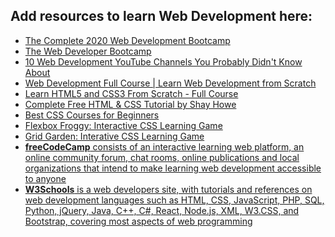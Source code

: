 ## Add resources to learn Web Development here:

- [The Complete 2020 Web Development Bootcamp](https://www.udemy.com/course/the-complete-web-development-bootcamp/)
- [The Web Developer Bootcamp](https://www.udemy.com/course/the-web-developer-bootcamp/)
- [10 Web Development YouTube Channels You Probably Didn't Know About](https://dev.to/ryandsouza13/10-web-development-youtube-channels-you-probably-didn-t-know-about-4o37?utm_source=digest_mailer&utm_medium=email&utm_campaign=digest_email)
- [Web Development Full Course | Learn Web Development from Scratch](https://www.youtube.com/watch?v=Q33KBiDriJY&t=18s)
- [Learn HTML5 and CSS3 From Scratch - Full Course](https://www.youtube.com/watch?v=mU6anWqZJcc)
- [Complete Free HTML & CSS Tutorial by Shay Howe](https://learn.shayhowe.com/html-css/)
- [Best CSS Courses for Beginners](https://hackr.io/tutorials/learn-css)
- [Flexbox Froggy: Interactive CSS Learning Game](https://flexboxfroggy.com/)
- [Grid Garden: Interative CSS Learning Game](https://cssgridgarden.com/)
- [**freeCodeCamp** consists of an interactive learning web platform, an online community forum, chat rooms, online publications and local organizations that intend to make learning web development accessible to anyone](https://www.freecodecamp.org/learn/)
- [**W3Schools** is a web developers site, with tutorials and references on web development languages such as HTML, CSS, JavaScript, PHP, SQL, Python, jQuery, Java, C++, C#, React, Node.js, XML, W3.CSS, and Bootstrap, covering most aspects of web programming](https://www.w3schools.com/default.asp)
